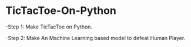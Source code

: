 # TicTacToe-On-Python
-Step 1:
Make TicTacToe on Python. 
 
-Step 2:
Make An Machine Learning based model to defeat Human Player.
